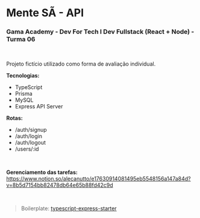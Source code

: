 # Mente SÃ - API

### Gama Academy - Dev For Tech I Dev Fullstack (React + Node) - Turma 06

<br />

Projeto fictício utilizado como forma de avaliação individual.

<strong> Tecnologias: </strong>
* TypeScript
* Prisma
* MySQL
* Express API Server

<strong> Rotas: </strong>

* /auth/signup
* /auth/login
* /auth/logout
* /users/:id


<br />

<strong> Gerenciamento das tarefas: </strong>
https://www.notion.so/alecanutto/e17630914081495eb5548156a147a84d?v=8b5d7154bb82478db64e65b88fd42c9d

<br />

> Boilerplate: [typescript-express-starter](https://github.com/ljlm0402/typescript-express-starter.git)